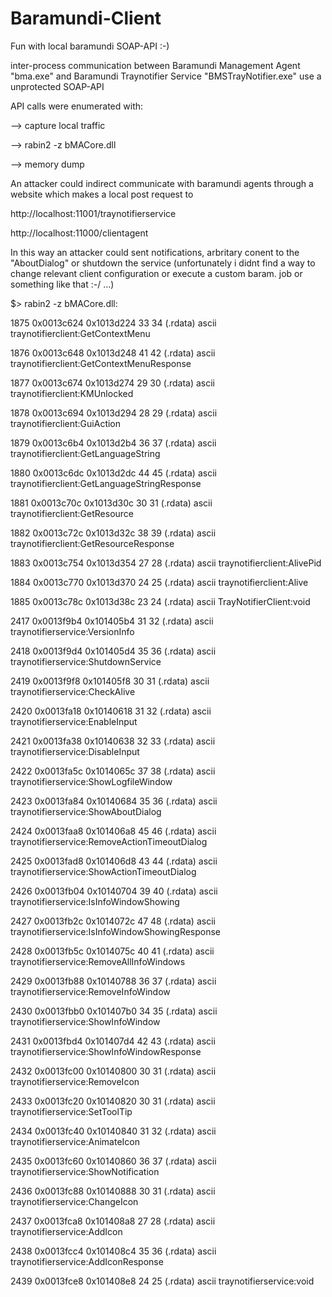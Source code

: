 # Baramundi-Client
Fun with local baramundi SOAP-API :-)
 
inter-process communication between Baramundi Management Agent "bma.exe" and  Baramundi Traynotifier Service "BMSTrayNotifier.exe" use a unprotected SOAP-API
 
 API calls were enumerated with:
 
--> capture local traffic

--> rabin2 -z bMACore.dll

--> memory dump

An attacker could indirect communicate with baramundi agents through a website which makes a local post request to 

http://localhost:11001/traynotifierservice

http://localhost:11000/clientagent

In this way an attacker could sent notifications, arbritary conent to the "AboutDialog" or shutdown the service (unfortunately i didnt find a way to change relevant client configuration or execute a custom baram. job or something like that :-/ ...)


$> rabin2 -z bMACore.dll:

1875 0x0013c624 0x1013d224  33  34 (.rdata) ascii traynotifierclient:GetContextMenu

1876 0x0013c648 0x1013d248  41  42 (.rdata) ascii traynotifierclient:GetContextMenuResponse

1877 0x0013c674 0x1013d274  29  30 (.rdata) ascii traynotifierclient:KMUnlocked

1878 0x0013c694 0x1013d294  28  29 (.rdata) ascii traynotifierclient:GuiAction

1879 0x0013c6b4 0x1013d2b4  36  37 (.rdata) ascii traynotifierclient:GetLanguageString

1880 0x0013c6dc 0x1013d2dc  44  45 (.rdata) ascii traynotifierclient:GetLanguageStringResponse

1881 0x0013c70c 0x1013d30c  30  31 (.rdata) ascii traynotifierclient:GetResource

1882 0x0013c72c 0x1013d32c  38  39 (.rdata) ascii traynotifierclient:GetResourceResponse

1883 0x0013c754 0x1013d354  27  28 (.rdata) ascii traynotifierclient:AlivePid

1884 0x0013c770 0x1013d370  24  25 (.rdata) ascii traynotifierclient:Alive

1885 0x0013c78c 0x1013d38c  23  24 (.rdata) ascii TrayNotifierClient:void

2417 0x0013f9b4 0x101405b4  31  32 (.rdata) ascii traynotifierservice:VersionInfo

2418 0x0013f9d4 0x101405d4  35  36 (.rdata) ascii traynotifierservice:ShutdownService

2419 0x0013f9f8 0x101405f8  30  31 (.rdata) ascii traynotifierservice:CheckAlive

2420 0x0013fa18 0x10140618  31  32 (.rdata) ascii traynotifierservice:EnableInput

2421 0x0013fa38 0x10140638  32  33 (.rdata) ascii traynotifierservice:DisableInput

2422 0x0013fa5c 0x1014065c  37  38 (.rdata) ascii traynotifierservice:ShowLogfileWindow

2423 0x0013fa84 0x10140684  35  36 (.rdata) ascii traynotifierservice:ShowAboutDialog

2424 0x0013faa8 0x101406a8  45  46 (.rdata) ascii traynotifierservice:RemoveActionTimeoutDialog

2425 0x0013fad8 0x101406d8  43  44 (.rdata) ascii traynotifierservice:ShowActionTimeoutDialog

2426 0x0013fb04 0x10140704  39  40 (.rdata) ascii traynotifierservice:IsInfoWindowShowing

2427 0x0013fb2c 0x1014072c  47  48 (.rdata) ascii traynotifierservice:IsInfoWindowShowingResponse

2428 0x0013fb5c 0x1014075c  40  41 (.rdata) ascii traynotifierservice:RemoveAllInfoWindows

2429 0x0013fb88 0x10140788  36  37 (.rdata) ascii traynotifierservice:RemoveInfoWindow

2430 0x0013fbb0 0x101407b0  34  35 (.rdata) ascii traynotifierservice:ShowInfoWindow

2431 0x0013fbd4 0x101407d4  42  43 (.rdata) ascii traynotifierservice:ShowInfoWindowResponse

2432 0x0013fc00 0x10140800  30  31 (.rdata) ascii traynotifierservice:RemoveIcon

2433 0x0013fc20 0x10140820  30  31 (.rdata) ascii traynotifierservice:SetToolTip

2434 0x0013fc40 0x10140840  31  32 (.rdata) ascii traynotifierservice:AnimateIcon

2435 0x0013fc60 0x10140860  36  37 (.rdata) ascii traynotifierservice:ShowNotification

2436 0x0013fc88 0x10140888  30  31 (.rdata) ascii traynotifierservice:ChangeIcon

2437 0x0013fca8 0x101408a8  27  28 (.rdata) ascii traynotifierservice:AddIcon

2438 0x0013fcc4 0x101408c4  35  36 (.rdata) ascii traynotifierservice:AddIconResponse

2439 0x0013fce8 0x101408e8  24  25 (.rdata) ascii traynotifierservice:void
